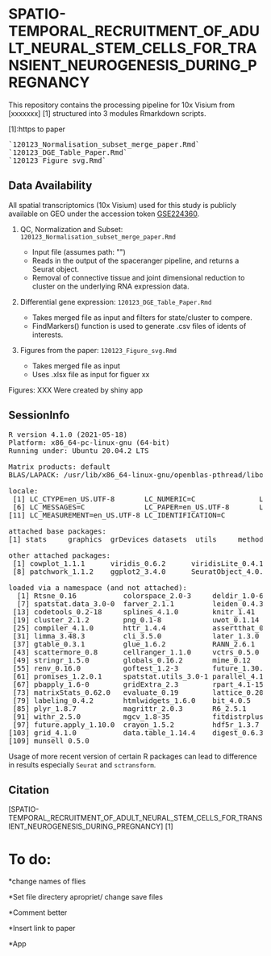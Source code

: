 # SPATIO-TEMPORAL_RECRUITMENT_OF_ADULT_NEURAL_STEM_CELLS_FOR_TRANSIENT_NEUROGENESIS_DURING_PREGNANCY

This repository contains the processing pipeline for 10x Visium from [xxxxxxx] [1] structured into 3 modules Rmarkdown scripts.

[1]:https to paper
<pre>`120123_Normalisation_subset_merge_paper.Rmd`
`120123_DGE_Table_Paper.Rmd`
`120123_Figure_svg.Rmd`</pre>


## Data Availability

All spatial transcriptomics (10x Visium) used for this study is publicly available on GEO under the accession token  [GSE224360][2].

[2]:https://www.ncbi.nlm.nih.gov/geo/query/acc.cgi?acc=GSE224360

1. QC, Normalization and Subset: `120123_Normalisation_subset_merge_paper.Rmd`
    * Input file (assumes path: "")
    * Reads in the output of the spaceranger pipeline, and returns a Seurat object. 
    * Removal of connective tissue and joint dimensional reduction to cluster on the underlying RNA expression data.

2. Differential gene expression: `120123_DGE_Table_Paper.Rmd`
    * Takes merged file as input and filters for state/cluster to compere.
    * FindMarkers() function is used to generate .csv files of idents of interests.


3. Figures from the paper: `120123_Figure_svg.Rmd`
    * Takes merged file as input 
    * Uses .xlsx file as input for figuer xx

Figures: XXX Were created by shiny app

## SessionInfo

<pre>R version 4.1.0 (2021-05-18)
Platform: x86_64-pc-linux-gnu (64-bit)
Running under: Ubuntu 20.04.2 LTS

Matrix products: default
BLAS/LAPACK: /usr/lib/x86_64-linux-gnu/openblas-pthread/libopenblasp-r0.3.8.so

locale:
 [1] LC_CTYPE=en_US.UTF-8       LC_NUMERIC=C               LC_TIME=en_US.UTF-8        LC_COLLATE=en_US.UTF-8     LC_MONETARY=en_US.UTF-8   
 [6] LC_MESSAGES=C              LC_PAPER=en_US.UTF-8       LC_NAME=C                  LC_ADDRESS=C               LC_TELEPHONE=C            
[11] LC_MEASUREMENT=en_US.UTF-8 LC_IDENTIFICATION=C       

attached base packages:
[1] stats     graphics  grDevices datasets  utils     methods   base     

other attached packages:
 [1] cowplot_1.1.1      viridis_0.6.2      viridisLite_0.4.1  readxl_1.4.1       ggrepel_0.9.2      rmarkdown_2.19     dplyr_1.0.10      
 [8] patchwork_1.1.2    ggplot2_3.4.0      SeuratObject_4.0.1 Seurat_4.0.0      

loaded via a namespace (and not attached):
  [1] Rtsne_0.16           colorspace_2.0-3     deldir_1.0-6         ellipsis_0.3.2       ggridges_0.5.4       rstudioapi_0.14     
  [7] spatstat.data_3.0-0  farver_2.1.1         leiden_0.4.3         listenv_0.9.0        bit64_4.0.5          fansi_1.0.3         
 [13] codetools_0.2-18     splines_4.1.0        knitr_1.41           polyclip_1.10-4      jsonlite_1.8.3       ica_1.0-3           
 [19] cluster_2.1.2        png_0.1-8            uwot_0.1.14          shiny_1.7.4          sctransform_0.3.2    BiocManager_1.30.19 
 [25] compiler_4.1.0       httr_1.4.4           assertthat_0.2.1     Matrix_1.5-1         fastmap_1.1.0        lazyeval_0.2.2      
 [31] limma_3.48.3         cli_3.5.0            later_1.3.0          htmltools_0.5.4      tools_4.1.0          igraph_1.3.5        
 [37] gtable_0.3.1         glue_1.6.2           RANN_2.6.1           reshape2_1.4.4       Rcpp_1.0.9           spatstat_1.64-1     
 [43] scattermore_0.8      cellranger_1.1.0     vctrs_0.5.0          nlme_3.1-152         lmtest_0.9-40        xfun_0.34           
 [49] stringr_1.5.0        globals_0.16.2       mime_0.12            miniUI_0.1.1.1       lifecycle_1.0.3      irlba_2.3.5.1       
 [55] renv_0.16.0          goftest_1.2-3        future_1.30.0        MASS_7.3-54          zoo_1.8-11           scales_1.2.1        
 [61] promises_1.2.0.1     spatstat.utils_3.0-1 parallel_4.1.0       RColorBrewer_1.1-3   yaml_2.3.6           reticulate_1.26     
 [67] pbapply_1.6-0        gridExtra_2.3        rpart_4.1-15         stringi_1.7.8        rlang_1.0.6          pkgconfig_2.0.3     
 [73] matrixStats_0.62.0   evaluate_0.19        lattice_0.20-44      ROCR_1.0-11          purrr_0.3.5          tensor_1.5          
 [79] labeling_0.4.2       htmlwidgets_1.6.0    bit_4.0.5            tidyselect_1.2.0     parallelly_1.33.0    RcppAnnoy_0.0.20    
 [85] plyr_1.8.7           magrittr_2.0.3       R6_2.5.1             generics_0.1.3       DBI_1.1.3            pillar_1.8.1        
 [91] withr_2.5.0          mgcv_1.8-35          fitdistrplus_1.1-8   survival_3.2-11      abind_1.4-5          tibble_3.1.8        
 [97] future.apply_1.10.0  crayon_1.5.2         hdf5r_1.3.7          KernSmooth_2.23-20   utf8_1.2.2           plotly_4.10.1       
[103] grid_4.1.0           data.table_1.14.4    digest_0.6.30        xtable_1.8-4         tidyr_1.2.1          httpuv_1.6.6        
[109] munsell_0.5.0 </pre>

Usage of more recent version of certain R packages can lead to difference in results especially `Seurat` and `sctransform`.

## Citation 
[SPATIO-TEMPORAL_RECRUITMENT_OF_ADULT_NEURAL_STEM_CELLS_FOR_TRANSIENT_NEUROGENESIS_DURING_PREGNANCY] [1]








# To do:

*change names of flies

*Set file directery apropriet/ change save files 

*Comment better

*Insert link to paper 

*App
